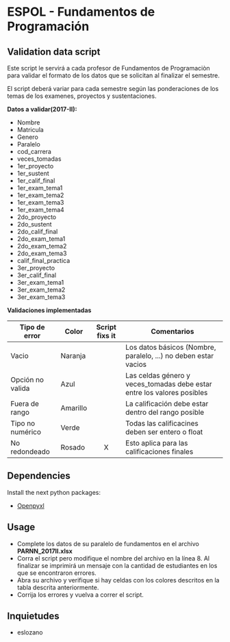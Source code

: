 # ESPOL - Fundamentos de Programación


## Validation data script
Este script le servirá a cada profesor de Fundamentos de Programaciòn para validar el formato de los datos que se solicitan al finalizar el semestre. 

El script deberá variar para cada semestre según las ponderaciones de los temas de los examenes, proyectos y sustentaciones. 

**Datos a validar(2017-II):**

* Nombre
* Matricula
* Genero
* Paralelo
* cod_carrera
* veces_tomadas
* 1er_proyecto
* 1er_sustent
* 1er_calif\_final
* 1er_exam\_tema1
* 1er_exam\_tema2
* 1er_exam\_tema3
* 1er_exam\_tema4
* 2do_proyecto
* 2do_sustent
* 2do_calif\_final
* 2do_exam\_tema1
* 2do_exam\_tema2
* 2do_exam\_tema3
* calif_final\_practica
* 3er_proyecto
* 3er_calif\_final
* 3er_exam\_tema1
* 3er_exam\_tema2
* 3er_exam\_tema3

**Validaciones implementadas**

| Tipo de error    | Color    | Script fixs it | Comentarios |
| ---------------  |----------| :------:| ----------------|
| Vacio            | Naranja  |         | Los datos básicos (Nombre, paralelo, ...) no deben estar vacios |
| Opción no valida | Azul     |         | Las celdas género y veces_tomadas debe estar entre los valores posibles |
| Fuera de rango   | Amarillo |         | La calificación debe estar dentro del rango posible |
| Tipo no numérico | Verde    |         | Todas las calificacines deben ser entero o float |
| No redondeado    | Rosado   |  X     | Esto aplica para las calificaciones finales |

## Dependencies

Install the next python packages:

* [Openpyxl](https://openpyxl.readthedocs.io/en/stable/)

## Usage

* Complete los datos de su paralelo de fundamentos en el archivo **PARNN_2017II.xlsx**
* Corra el script pero modifique el nombre del archivo en la línea 8. Al finalizar se imprimirá un mensaje con la cantidad de estudiantes en los que se encontraron errores.
* Abra su archivo y verifique si hay celdas con los colores descritos en la tabla descrita anteriormente.
* Corrija los errores y vuelva a correr el script.

## Inquietudes

* eslozano